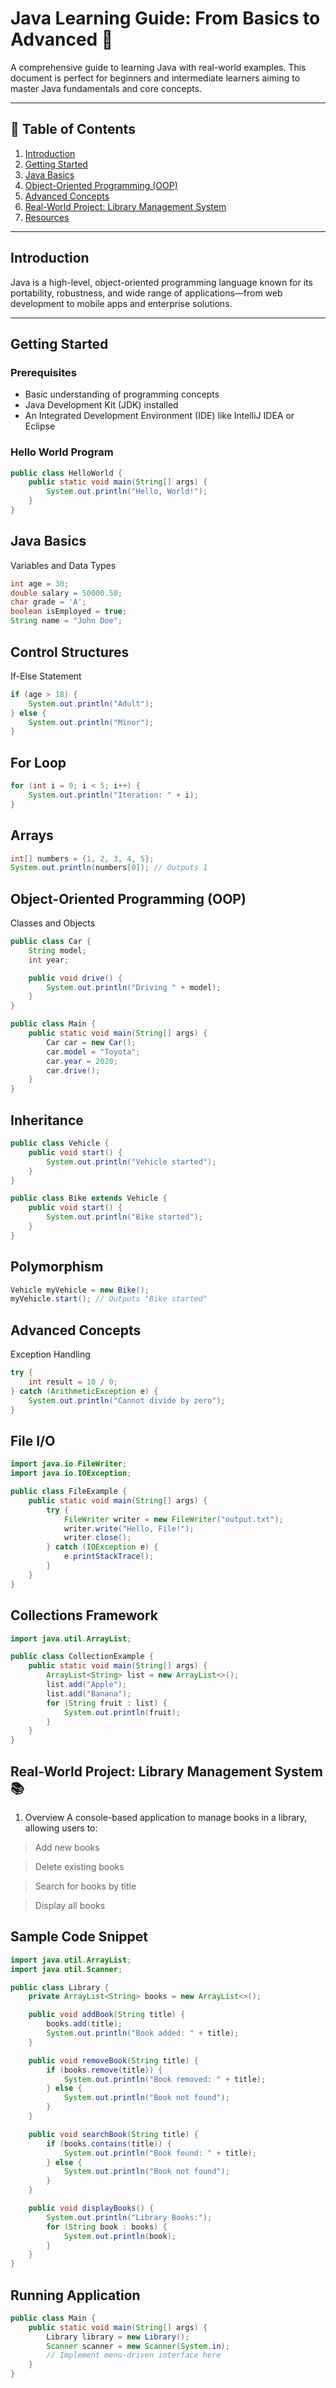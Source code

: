 # Java Learning Guide: From Basics to Advanced 🚀

A comprehensive guide to learning Java with real-world examples. This document is perfect for beginners and intermediate learners aiming to master Java fundamentals and core concepts.

---

## 📘 Table of Contents

1. [Introduction](#introduction)  
2. [Getting Started](#getting-started)  
3. [Java Basics](#java-basics)  
4. [Object-Oriented Programming (OOP)](#object-oriented-programming-oop)  
5. [Advanced Concepts](#advanced-concepts)  
6. [Real-World Project: Library Management System](#real-world-project-library-management-system)  
7. [Resources](#resources)  

---

## Introduction

Java is a high-level, object-oriented programming language known for its portability, robustness, and wide range of applications—from web development to mobile apps and enterprise solutions.

---

## Getting Started

### Prerequisites

- Basic understanding of programming concepts  
- Java Development Kit (JDK) installed  
- An Integrated Development Environment (IDE) like IntelliJ IDEA or Eclipse  

### Hello World Program

```java
public class HelloWorld {
    public static void main(String[] args) {
        System.out.println("Hello, World!");
    }
}
```

## Java Basics
Variables and Data Types

```java
int age = 30;
double salary = 50000.50;
char grade = 'A';
boolean isEmployed = true;
String name = "John Doe";
```
## Control Structures
If-Else Statement

``` java 
if (age > 18) {
    System.out.println("Adult");
} else {
    System.out.println("Minor");
}
```

## For Loop
```java
for (int i = 0; i < 5; i++) {
    System.out.println("Iteration: " + i);
}

```

## Arrays

``` java 
int[] numbers = {1, 2, 3, 4, 5};
System.out.println(numbers[0]); // Outputs 1

```

## Object-Oriented Programming (OOP)
Classes and Objects

``` java
public class Car {
    String model;
    int year;

    public void drive() {
        System.out.println("Driving " + model);
    }
}

public class Main {
    public static void main(String[] args) {
        Car car = new Car();
        car.model = "Toyota";
        car.year = 2020;
        car.drive();
    }
}

```

## Inheritance
``` java
public class Vehicle {
    public void start() {
        System.out.println("Vehicle started");
    }
}

public class Bike extends Vehicle {
    public void start() {
        System.out.println("Bike started");
    }
}

```

## Polymorphism

``` java
Vehicle myVehicle = new Bike();
myVehicle.start(); // Outputs "Bike started"

```

## Advanced Concepts
Exception Handling

```java
try {
    int result = 10 / 0;
} catch (ArithmeticException e) {
    System.out.println("Cannot divide by zero");
}

```

## File I/O

``` java
import java.io.FileWriter;
import java.io.IOException;

public class FileExample {
    public static void main(String[] args) {
        try {
            FileWriter writer = new FileWriter("output.txt");
            writer.write("Hello, File!");
            writer.close();
        } catch (IOException e) {
            e.printStackTrace();
        }
    }
}

```

## Collections Framework

``` java
import java.util.ArrayList;

public class CollectionExample {
    public static void main(String[] args) {
        ArrayList<String> list = new ArrayList<>();
        list.add("Apple");
        list.add("Banana");
        for (String fruit : list) {
            System.out.println(fruit);
        }
    }
}

```

## Real-World Project: Library Management System 📚
1. Overview
A console-based application to manage books in a library, allowing users to:

> Add new books

>Delete existing books

>Search for books by title

>Display all books

## Sample Code Snippet

``` java
import java.util.ArrayList;
import java.util.Scanner;

public class Library {
    private ArrayList<String> books = new ArrayList<>();

    public void addBook(String title) {
        books.add(title);
        System.out.println("Book added: " + title);
    }

    public void removeBook(String title) {
        if (books.remove(title)) {
            System.out.println("Book removed: " + title);
        } else {
            System.out.println("Book not found");
        }
    }

    public void searchBook(String title) {
        if (books.contains(title)) {
            System.out.println("Book found: " + title);
        } else {
            System.out.println("Book not found");
        }
    }

    public void displayBooks() {
        System.out.println("Library Books:");
        for (String book : books) {
            System.out.println(book);
        }
    }
}

```

## Running Application
``` java
public class Main {
    public static void main(String[] args) {
        Library library = new Library();
        Scanner scanner = new Scanner(System.in);
        // Implement menu-driven interface here
    }
}

```